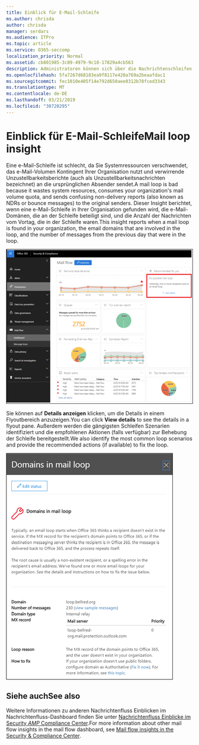 ```yaml
---
title: Einblick für E-Mail-Schleife
ms.author: chrisda
author: chrisda
manager: serdars
ms.audience: ITPro
ms.topic: article
ms.service: O365-seccomp
localization_priority: Normal
ms.assetid: cb801985-3c89-4979-9c18-17829a4cb563
description: Administratoren können sich über die Nachrichtenschleifen Einblicke im Nachrichtenfluss-Dashboard im Office 365 Security & Compliance Center informieren.
ms.openlocfilehash: 5fa7267d68183ea9f8117e420a769a2beaafdac1
ms.sourcegitcommit: fec1010e405f14e792d650aee0312b78fced3343
ms.translationtype: MT
ms.contentlocale: de-DE
ms.lasthandoff: 03/21/2019
ms.locfileid: "30720295"
---
```

# <a name="mail-loop-insight"></a><span data-ttu-id="c6992-103">Einblick für E-Mail-Schleife</span><span class="sxs-lookup"><span data-stu-id="c6992-103">Mail loop insight</span></span>

<span data-ttu-id="c6992-104">Eine e-Mail-Schleife ist schlecht, da Sie Systemressourcen verschwendet, das e-Mail-Volumen Kontingent Ihrer Organisation nutzt und verwirrende Unzustellbarkeitsberichte (auch als Unzustellbarkeitsnachrichten bezeichnet) an die ursprünglichen Absender sendet.</span><span class="sxs-lookup"><span data-stu-id="c6992-104">A mail loop is bad because it wastes system resources, consumes your organization's mail volume quota, and sends confusing non-delivery reports (also known as NDRs or bounce messages) to the original senders.</span></span> <span data-ttu-id="c6992-105">Dieser Insight berichtet, wenn eine e-Mail-Schleife in Ihrer Organisation gefunden wird, die e-Mail-Domänen, die an der Schleife beteiligt sind, und die Anzahl der Nachrichten vom Vortag, die in der Schleife waren.</span><span class="sxs-lookup"><span data-stu-id="c6992-105">This insight reports when a mail loop is found in your organization, the email domains that are involved in the loop, and the number of messages from the previous day that were in the loop.</span></span>

![Eine e-Mail-Loop-Einblicke im Nachrichtenfluss-Dashboard im Office 365 Security & Compliance Center](media/c3f707cb-4c89-4e88-989c-81ce1d1d6b99.png)

<span data-ttu-id="c6992-107">Sie können auf **Details anzeigen** klicken, um die Details in einem Flyoutbereich anzuzeigen.</span><span class="sxs-lookup"><span data-stu-id="c6992-107">You can click **View details** to see the details in a flyout pane.</span></span> <span data-ttu-id="c6992-108">Außerdem werden die gängigsten Schleifen Szenarien identifiziert und die empfohlenen Aktionen (falls verfügbar) zur Behebung der Schleife bereitgestellt.</span><span class="sxs-lookup"><span data-stu-id="c6992-108">We also identify the most common loop scenarios and provide the recommended actions (if available) to fix the loop.</span></span>

![Flyout-Bereich nach dem Klicken auf Details anzeigen in einer mal-Loop-Einsicht im Nachrichtenübermittlungs-Dashboard](media/f7e21300-c62f-41ec-853f-4a2775cd8aa7.png)

## <a name="see-also"></a><span data-ttu-id="c6992-110">Siehe auch</span><span class="sxs-lookup"><span data-stu-id="c6992-110">See also</span></span>

<span data-ttu-id="c6992-111">Weitere Informationen zu anderen Nachrichtenfluss Einblicken im Nachrichtenfluss-Dashboard finden Sie unter [Nachrichtenfluss Einblicke im Security _AMP_ Compliance Center](mail-flow-insights.md).</span><span class="sxs-lookup"><span data-stu-id="c6992-111">For more information about other mail flow insights in the mail flow dashboard, see [Mail flow insights in the Security & Compliance Center](mail-flow-insights.md).</span></span>
